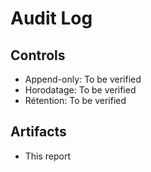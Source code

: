 # Audit Log

## Controls

- Append-only: To be verified
- Horodatage: To be verified
- Rétention: To be verified

## Artifacts

- This report
